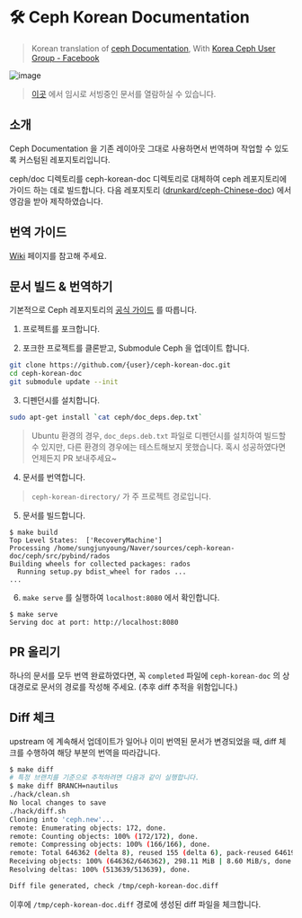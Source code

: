 # 🛠️ Ceph Korean Documentation
> Korean translation of [ceph Documentation](http://docs.ceph.com/docs/nautilus/#), With [Korea Ceph User Group - Facebook](https://www.facebook.com/groups/620899444961207)

![image](https://user-images.githubusercontent.com/16697306/62953575-bd92e200-be28-11e9-9594-66267b69f37f.png)
> [이곳](http://211.110.139.241/) 에서 임시로 서빙중인 문서를 열람하실 수 있습니다. 

## 소개
Ceph Documentation 을 기존 레이아웃 그대로 사용하면서 번역하며 작업할 수 있도록 커스텀된 레포지토리입니다.

ceph/doc 디렉토리를 ceph-korean-doc 디렉토리로 대체하여 ceph 레포지토리에 가이드 하는 데로 빌드합니다. 다음 레포지토리 ([drunkard/ceph-Chinese-doc](https://github.com/drunkard/ceph-Chinese-doc)) 에서 영감을 받아 제작하였습니다.

## 번역 가이드
[Wiki](https://github.com/ceph-korea/ceph-korean-doc/wiki) 페이지를 참고해 주세요.

## 문서 빌드 & 번역하기 
기본적으로 Ceph 레포지토리의 [공식 가이드](https://github.com/ceph/ceph#building-the-documentation) 를 따릅니다. 

1. 프로젝트를 포크합니다.

2. 포크한 프로젝트를 클론받고, Submodule Ceph 을 업데이트 합니다.
```bash
git clone https://github.com/{user}/ceph-korean-doc.git
cd ceph-korean-doc
git submodule update --init
```

3. 디펜던시를 설치합니다.
```bash
sudo apt-get install `cat ceph/doc_deps.dep.txt`
```
> Ubuntu 환경의 경우, `doc_deps.deb.txt` 파일로 디펜던시를 설치하여 빌드할 수 있지만, 다른 환경의 경우에는 테스트해보지 못했습니다. 혹시 성공하였다면 언제든지 PR 보내주세요~

4. 문서를 번역합니다.

> `ceph-korean-directory/` 가 주 프로젝트 경로입니다.

5. 문서를 빌드합니다.
```
$ make build
Top Level States:  ['RecoveryMachine']
Processing /home/sungjunyoung/Naver/sources/ceph-korean-doc/ceph/src/pybind/rados
Building wheels for collected packages: rados
  Running setup.py bdist_wheel for rados ... 
...
```

6. `make serve` 를 실행하여 `localhost:8080` 에서 확인합니다.
```
$ make serve
Serving doc at port: http://localhost:8080
```

## PR 올리기
하나의 문서를 모두 번역 완료하였다면, 꼭 `completed` 파일에 `ceph-korean-doc` 의 상대경로로 문서의 경로를 작성해 주세요. (추후 diff 추적을 위함입니다.)

## Diff 체크
upstream 에 계속해서 업데이트가 일어나 이미 번역된 문서가 변경되었을 때, diff 체크를 수행하여 해당 부분의 번역을 따라갑니다.

```bash
$ make diff
# 특정 브랜치를 기준으로 추적하려면 다음과 같이 실행합니다.
$ make diff BRANCH=nautilus
./hack/clean.sh
No local changes to save
./hack/diff.sh
Cloning into 'ceph.new'...
remote: Enumerating objects: 172, done.
remote: Counting objects: 100% (172/172), done.
remote: Compressing objects: 100% (166/166), done.
remote: Total 646362 (delta 8), reused 155 (delta 6), pack-reused 646190
Receiving objects: 100% (646362/646362), 298.11 MiB | 8.60 MiB/s, done.
Resolving deltas: 100% (513639/513639), done.

Diff file generated, check /tmp/ceph-korean-doc.diff
```

이후에 `/tmp/ceph-korean-doc.diff` 경로에 생성된 diff 파일을 체크합니다.